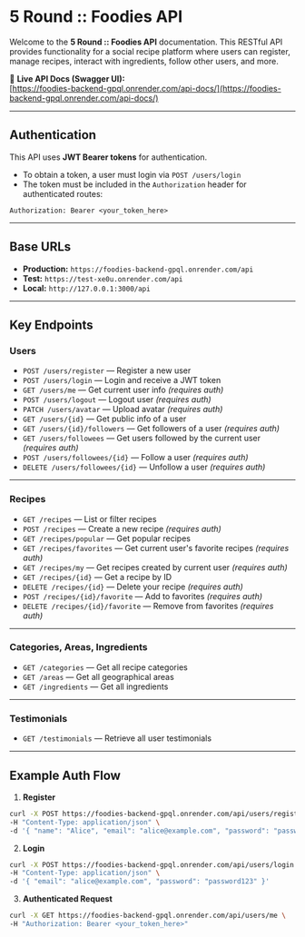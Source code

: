 # 5 Round  :: Foodies API

Welcome to the **5 Round :: Foodies API** documentation. This RESTful API provides functionality for a social recipe platform where users can register, manage recipes, interact with ingredients, follow other users, and more.

📘 **Live API Docs (Swagger UI):**  
[https://foodies-backend-gpql.onrender.com/api-docs/](https://foodies-backend-gpql.onrender.com/api-docs/)

---

## Authentication

This API uses **JWT Bearer tokens** for authentication.

- To obtain a token, a user must login via `POST /users/login`
- The token must be included in the `Authorization` header for authenticated routes:

```
Authorization: Bearer <your_token_here>
```

---

## Base URLs

- **Production:** `https://foodies-backend-gpql.onrender.com/api`
- **Test:** `https://test-xe0u.onrender.com/api`
- **Local:** `http://127.0.0.1:3000/api`

---

##  Key Endpoints

###  Users

- `POST /users/register` — Register a new user
- `POST /users/login` — Login and receive a JWT token
- `GET /users/me` — Get current user info *(requires auth)*
- `POST /users/logout` — Logout user *(requires auth)*
- `PATCH /users/avatar` — Upload avatar *(requires auth)*
- `GET /users/{id}` — Get public info of a user
- `GET /users/{id}/followers` — Get followers of a user *(requires auth)*
- `GET /users/followees` — Get users followed by the current user *(requires auth)*
- `POST /users/followees/{id}` — Follow a user *(requires auth)*
- `DELETE /users/followees/{id}` — Unfollow a user *(requires auth)*

---

###  Recipes

- `GET /recipes` — List or filter recipes
- `POST /recipes` — Create a new recipe *(requires auth)*
- `GET /recipes/popular` — Get popular recipes
- `GET /recipes/favorites` — Get current user's favorite recipes *(requires auth)*
- `GET /recipes/my` — Get recipes created by current user *(requires auth)*
- `GET /recipes/{id}` — Get a recipe by ID
- `DELETE /recipes/{id}` — Delete your recipe *(requires auth)*
- `POST /recipes/{id}/favorite` — Add to favorites *(requires auth)*
- `DELETE /recipes/{id}/favorite` — Remove from favorites *(requires auth)*

---

###  Categories, Areas, Ingredients

- `GET /categories` — Get all recipe categories
- `GET /areas` — Get all geographical areas
- `GET /ingredients` — Get all ingredients

---

###  Testimonials

- `GET /testimonials` — Retrieve all user testimonials

---

##  Example Auth Flow

1. **Register**
```bash
curl -X POST https://foodies-backend-gpql.onrender.com/api/users/register \
-H "Content-Type: application/json" \
-d '{ "name": "Alice", "email": "alice@example.com", "password": "password123" }'
```

2. **Login**
```bash
curl -X POST https://foodies-backend-gpql.onrender.com/api/users/login \
-H "Content-Type: application/json" \
-d '{ "email": "alice@example.com", "password": "password123" }'
```

3. **Authenticated Request**
```bash
curl -X GET https://foodies-backend-gpql.onrender.com/api/users/me \
-H "Authorization: Bearer <your_token_here>"
```

